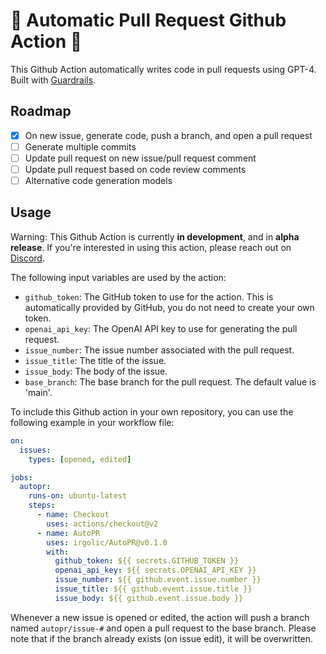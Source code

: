 # 🚀 Automatic Pull Request Github Action 🤖

This Github Action automatically writes code in pull requests using GPT-4.
Built with [Guardrails](https://github.com/ShreyaR/guardrails).

## Roadmap

- [X] On new issue, generate code, push a branch, and open a pull request
- [ ] Generate multiple commits
- [ ] Update pull request on new issue/pull request comment
- [ ] Update pull request based on code review comments
- [ ] Alternative code generation models

## Usage

Warning: This Github Action is currently **in development**, and in **alpha release**.
If you're interested in using this action, please reach out on [Discord](https://discord.gg/vz7p9TfHsh).

The following input variables are used by the action:

- `github_token`: The GitHub token to use for the action. This is automatically provided by GitHub, you do not need to create your own token.
- `openai_api_key`: The OpenAI API key to use for generating the pull request.
- `issue_number`: The issue number associated with the pull request.
- `issue_title`: The title of the issue.
- `issue_body`: The body of the issue.
- `base_branch`: The base branch for the pull request. The default value is 'main'.

To include this Github action in your own repository, you can use the following example in your workflow file:

```yaml
on:
  issues:
    types: [opened, edited]

jobs:
  autopr:
    runs-on: ubuntu-latest
    steps:
      - name: Checkout
        uses: actions/checkout@v2
      - name: AutoPR
        uses: irgolic/AutoPR@v0.1.0
        with:
          github_token: ${{ secrets.GITHUB_TOKEN }}
          openai_api_key: ${{ secrets.OPENAI_API_KEY }}
          issue_number: ${{ github.event.issue.number }}
          issue_title: ${{ github.event.issue.title }}
          issue_body: ${{ github.event.issue.body }}
```

Whenever a new issue is opened or edited, the action will push a branch named `autopr/issue-#` and open a pull request to the base branch.
Please note that if the branch already exists (on issue edit), it will be overwritten.